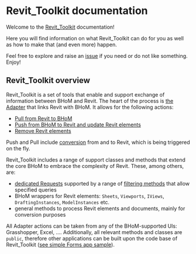 # Revit_Toolkit documentation

Welcome to the [Revit_Toolkit](https://github.com/BHoM/Revit_Toolkit/) documentation! 

Here you will find information on what Revit_Toolkit can do for you as well as how to make that (and even more) happen. 

Feel free to explore and raise an [issue](https://github.com/BHoM/Revit_Toolkit/issues) if you need or do not like something. Enjoy!

## Revit_Toolkit overview

Revit_Toolkit is a set of tools that enable and support exchange of information between BHoM and Revit. The heart of the process is [the Adapter](Revit-Adapter-basics) that links Revit with BHoM. It allows for the following actions:
- [Pull from Revit to BHoM](Pull-from-Revit-basics)
- [Push from BHoM to Revit and update Revit elements](Push-to-Revit-basics)
- [Remove Revit elements](Remove-from-Revit-basics)

Push and Pull include [conversion](Revit-BHoM-conversion) from and to Revit, which is being triggered on the fly.

Revit_Toolkit includes a range of support classes and methods that extend the core BHoM to embrace the complexity of Revit. These, among others, are:
- [dedicated Requests](Requests-and-filtering) supported by a range of [filtering methods](https://github.com/BHoM/Revit_Toolkit/tree/master/Engine_Revit_UI/Query/ElementIds) that allow specified queries
- BHoM wrappers for Revit elements: `Sheets`, `Viewports`, `IViews`, `DraftingInstances`, `ModelInstances` etc.
- general methods to process Revit elements and documents, mainly for conversion purposes

All Adapter actions can be taken from any of the BHoM-supported UIs: Grasshopper, Excel, .... Additionally, all relevant methods and classes are `public`, therefore other applications can be built upon the code base of Revit_Toolkit ([see simple Forms app sample](https://github.com/BHoM/samples/tree/master/Revit_Toolkit/C%23)).